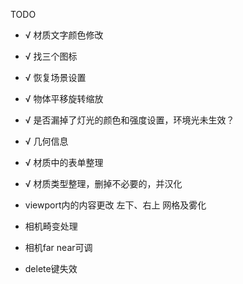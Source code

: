 TODO
- √ 材质文字颜色修改
- √ 找三个图标
- √ 恢复场景设置
- √ 物体平移旋转缩放
- √ 是否漏掉了灯光的颜色和强度设置，环境光未生效？
- √ 几何信息

- √ 材质中的表单整理
- √ 材质类型整理，删掉不必要的，并汉化
- viewport内的内容更改
  左下、右上
  网格及雾化
- 相机畸变处理
- 相机far near可调
- delete键失效